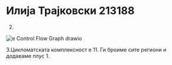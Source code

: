# Илија Трајковски 213188

2.
![е Control Flow Graph drawio](https://github.com/IlijaTrajkovskii/SI_2023_lab2_213188/assets/126517729/9d60171d-44bf-4529-91cf-b592c00b5db3)

3.Цикломатската комплексност е 11. Ги броиме сите региони и додаваме плус 1. 
